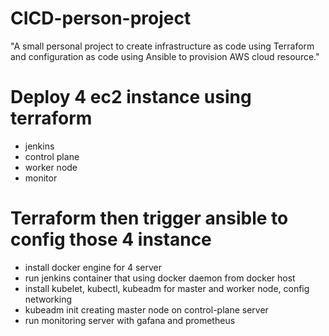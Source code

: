 # CICD-person-project
"A small personal project to create infrastructure as code using Terraform and configuration as code using Ansible to provision AWS cloud resource."

# Deploy 4 ec2 instance using terraform
- jenkins
- control plane
- worker node
- monitor

# Terraform then trigger ansible to config those 4 instance
- install docker engine for 4 server
- run jenkins container that using docker daemon from docker host 
- install kubelet, kubectl, kubeadm for master and worker node, config networking
- kubeadm init creating master node on control-plane server 
- run monitoring server with gafana and prometheus
